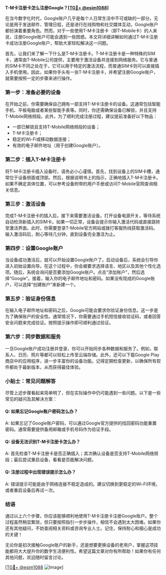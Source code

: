 **T-M卡注册卡怎么注册Google？[[TG💪+ @esim1088](https://t.me/s/esim1088)]**

在当今数字化时代，Google账户几乎是每个人日常生活中不可或缺的一部分。无论是用于发送邮件、管理日程，还是进行在线购物和社交媒体互动，Google账户都扮演着重要角色。然而，对于一些使用T-M卡注册卡（即T-Mobile卡）的人来说，注册Google账户可能会遇到一些困惑。本文将详细讲解如何通过T-M卡注册卡成功注册Google账户，帮助大家轻松解决这一问题。

首先，让我们来了解一下什么是T-M卡注册卡。T-M卡注册卡是一种特殊的SIM卡，通常由T-Mobile公司提供，主要用于激活设备并连接到网络服务。它与普通的SIM卡不同之处在于，它可以用于特定的激活流程，而普通SIM卡则可以直接插入手机使用。因此，如果你手头有一张T-M卡注册卡，并希望注册Google账户，就需要按照一定的步骤来进行操作。

### 第一步：准备必要的设备

在开始之前，你需要确保自己拥有一部支持T-M卡注册卡的设备。这通常包括智能手机、平板电脑或者某些智能手表等。同时，你还需确保设备已解锁，并且支持T-Mobile网络频段。此外，为了顺利完成注册过程，建议提前准备好以下物品：

- 一部已解锁且支持T-Mobile网络频段的设备；
- T-M卡注册卡；
- 稳定的Wi-Fi或移动数据连接；
- 有效的电子邮件地址（用于创建Google账户）。

### 第二步：插入T-M卡注册卡

将T-M卡注册卡插入设备时，请务必小心谨慎。首先，找到设备上的SIM卡槽，通常位于设备侧面或顶部。然后，根据说明书上的指示，正确地插入T-M卡注册卡。如果不确定具体位置，可以参考设备附带的用户手册或访问T-Mobile官网查询相关信息。

### 第三步：激活设备

完成T-M卡注册卡的插入后，接下来需要激活设备。打开设备电源开关，等待系统自动检测新插入的SIM卡。如果一切正常，设备会提示你输入激活代码或直接跳转至激活界面。此时，你需要登录T-Mobile官方网站或拨打客服热线获取激活码。输入激活码后，耐心等待几分钟，直到设备完全激活为止。

### 第四步：设置Google账户

当设备成功激活后，就可以开始设置Google账户了。启动设备后，系统会引导你进入初始设置向导。在这个过程中，你会被要求选择语言、地区以及其他个性化选项。随后，系统会询问是否要添加Google账户。点击“添加账户”，然后选择“Google”。接着，输入你的电子邮件地址和密码。如果没有现成的Google账户，可以选择“创建账户”来新建一个。

### 第五步：验证身份信息

在输入电子邮件地址和密码之后，Google可能会要求你验证身份信息。这一步是为了确保账户的安全性。通常情况下，你需要通过手机短信接收验证码，或者回答安全问题来完成验证。按照提示操作即可顺利通过验证。

### 第六步：同步数据和服务

一旦Google账户成功注册并登录，你可以开始同步各种数据和服务了。例如，联系人、日历、照片等都可以轻松上传至云端存储。此外，还可以下载Google Play商店中的应用程序，进一步丰富你的设备功能。记得定期检查更新，以确保所有软件都处于最新版本，从而获得最佳体验。

### 小贴士：常见问题解答

尽管上述步骤看起来简单明了，但在实际操作中仍可能遇到一些问题。以下是一些常见的疑问及其解决方案：

#### Q: 如果忘记Google账户密码怎么办？
A: 如果忘记了Google账户密码，可以通过Google官方提供的找回密码功能重置密码。通常需要提供备用邮箱或手机号码作为验证手段。

#### Q: 设备无法识别T-M卡注册卡怎么办？
A: 首先检查T-M卡注册卡是否正确插入；其次确认设备是否支持T-Mobile网络频段；最后尝试重启设备，看看是否能解决问题。

#### Q: 注册过程中出现错误提示怎么办？
A: 错误提示可能是由于网络连接不稳定造成的。建议切换到更稳定的Wi-Fi环境，或者重启设备后再试一次。

### 结语

通过以上六个步骤，你应该能够顺利地使用T-M卡注册卡注册Google账户。整个过程虽然稍显繁琐，但只要按照指引一步步操作，相信不会遇到太大困难。如果你还有其他疑问，不妨查阅相关资料或咨询专业人士。记住，保持耐心和细心是成功的关键！

无论你是初次接触Google账户的新手，还是想要更换设备的老用户，掌握这项技能都将大大提升你的数字生活便利性。希望这篇文章对你有所帮助！如果你有任何其他问题，欢迎随时留言讨论。

[[TG💪+ @esim1088](https://t.me/s/esim1088) ![Image](https://i.postimg.cc/4NQfJmqS/Snipaste-2025-05-13-00-14-12.png)]